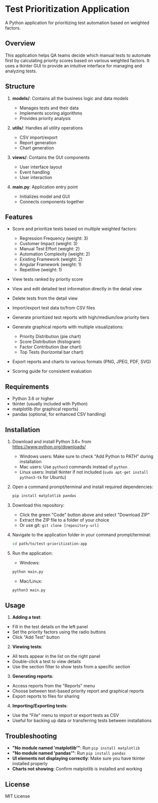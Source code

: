# Test Prioritization Application

A Python application for prioritizing test automation based on weighted factors.

## Overview

This application helps QA teams decide which manual tests to automate first by calculating priority scores based on various weighted factors. It uses a tkinter GUI to provide an intuitive interface for managing and analyzing tests.

## Structure

1. **models/**: Contains all the business logic and data models
   - Manages tests and their data
   - Implements scoring algorithms
   - Provides priority analysis

2. **utils/**: Handles all utility operations
   - CSV import/export
   - Report generation
   - Chart generation

3. **views/**: Contains the GUI components
   - User interface layout
   - Event handling
   - User interaction

4. **main.py**: Application entry point
   - Initializes model and GUI
   - Connects components together

## Features

- Score and prioritize tests based on multiple weighted factors:
  - Regression Frequency (weight: 3)
  - Customer Impact (weight: 3)
  - Manual Test Effort (weight: 2)
  - Automation Complexity (weight: 2)
  - Existing Framework (weight: 2)
  - Angular Framework (weight: 1)
  - Repetitive (weight: 1)

- View tests ranked by priority score
- View and edit detailed test information directly in the detail view
- Delete tests from the detail view
- Import/export test data to/from CSV files
- Generate prioritized test reports with high/medium/low priority tiers
- Generate graphical reports with multiple visualizations:
  - Priority Distribution (pie chart)
  - Score Distribution (histogram)
  - Factor Contribution (bar chart)
  - Top Tests (horizontal bar chart)
- Export reports and charts to various formats (PNG, JPEG, PDF, SVG)
- Scoring guide for consistent evaluation

## Requirements

- Python 3.6 or higher
- tkinter (usually included with Python)
- matplotlib (for graphical reports)
- pandas (optional, for enhanced CSV handling)

## Installation

1. Download and install Python 3.6+ from https://www.python.org/downloads/
   - Windows users: Make sure to check "Add Python to PATH" during installation
   - Mac users: Use `python3` commands instead of `python`
   - Linux users: Install tkinter if not included (`sudo apt-get install python3-tk` for Ubuntu)

2. Open a command prompt/terminal and install required dependencies:
   ```bash
   pip install matplotlib pandas
   ```

3. Download this repository:
   - Click the green "Code" button above and select "Download ZIP"
   - Extract the ZIP file to a folder of your choice
   - Or use git: `git clone [repository-url]`

4. Navigate to the application folder in your command prompt/terminal:
   ```bash
   cd path/to/test-prioritization-app
   ```

5. Run the application:
   - Windows: 
   ```bash
   python main.py
   ```
   - Mac/Linux: 
   ```bash
   python3 main.py
   ```

## Usage

1. **Adding a test**:
- Fill in the test details on the left panel
- Set the priority factors using the radio buttons
- Click "Add Test" button

2. **Viewing tests**:
- All tests appear in the list on the right panel
- Double-click a test to view details
- Use the section filter to show tests from a specific section

3. **Generating reports**:
- Access reports from the "Reports" menu
- Choose between text-based priority report and graphical reports
- Export reports to files for sharing

4. **Importing/Exporting tests**:
- Use the "File" menu to import or export tests as CSV
- Useful for backing up data or transferring tests between installations

## Troubleshooting

- **"No module named 'matplotlib'"**: Run `pip install matplotlib`
- **"No module named 'pandas'"**: Run `pip install pandas`
- **UI elements not displaying correctly**: Make sure you have tkinter installed properly
- **Charts not showing**: Confirm matplotlib is installed and working

## License

MIT License

